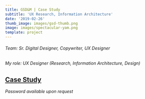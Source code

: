 ```yaml
---
title: GSD&M | Case Study
subtitle: 'UX Research, Information Architecture'
date: '2019-02-26'
thumb_image: images/gsd-thumb.png
image: images/spectacular-yam.png
template: project
---
```

###### Team: Sr. Digital Designer, Copywriter, UX Designer

###### My role: UX Designer (Research, Information Architecture, Design)

## [Case Study](https://crypto.figmaticapp.com/share/kju89auk59525/8dExRTg4pwBVtaT9ii79)

[](https://crypto.figmaticapp.com/share/kju89auk59525/8dExRTg4pwBVtaT9ii79)*Password available upon request*
